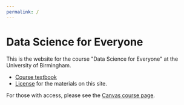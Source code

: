```yaml
---
permalink: /
---
```


# Data Science for Everyone

This is the website for the course "Data Science for Everyone" at the University of Birmingham.

* [Course textbook](chapters/01/what-is-data-science)
* [License](license) for the materials on this site.

For those with access, please see the [Canvas course
page](https://canvas.bham.ac.uk/courses/35188).
